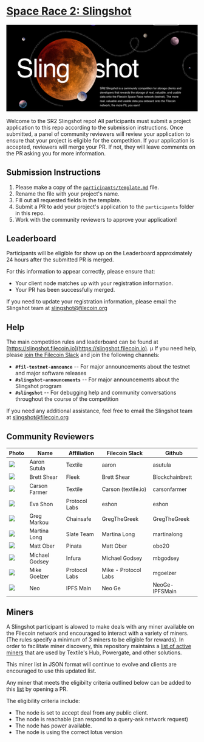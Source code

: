 # [Space Race 2: Slingshot](https://slingshot.filecoin.io)

![Slingshot hero image](./slingshot.png)

Welcome to the SR2 Slingshot repo! All participants must submit a project application to this repo according to the submission instructions. Once submitted, a panel of community reviewers will review your application to ensure that your project is eligible for the competition. If your application is accepted, reviewers will merge your PR. If not, they will leave comments on the PR asking you for more information.

## Submission Instructions

1. Please make a copy of the [`participants/template.md`](./participants/template.md) file.
2. Rename the file with your project's name.
3. Fill out all requested fields in the template.
4. Submit a PR to add your project's application to the `participants` folder in this repo.
5. Work with the community reviewers to approve your application!


## Leaderboard

Participants will be eligible for show up on the Leaderboard approximately 24 hours after the submitted PR is merged.  

For this information to appear correctly, please ensure that:
* Your client node matches up with your registration information.
* Your PR has been successfully merged.

If you need to update your registration information, please email the Slingshot team at slingshot@filecoin.org

## Help

The main competition rules and leaderboard can be found at [https://slingshot.filecoin.io](https://slingshot.filecoin.io).
µ
If you need help, please [join the Filecoin Slack](https://filecoin.io/slack) and join the following channels:
- **`#fil-testnet-announce`** -- For major announcements about the testnet and major software releases
- **`#slingshot-announcements`** -- For major announcements about the Slingshot program
- **`#slingshot`** -- For debugging help and community conversations throughout the course of the competition

If you need any additional assistance, feel free to email the Slingshot team at slingshot@filecoin.org

## Community Reviewers

 
| Photo | Name | Affiliation | Filecoin Slack | Github		   |
|-------|------|-------------|----------------|----------------|
|<img src="https://avatars1.githubusercontent.com/u/528969?s=460&v=4" width="72"> | Aaron Sutula   | Textile       | aaron               | asutula         |
|<img src="https://avatars1.githubusercontent.com/u/43047258?s=460&v=4" width="72"> | Brett Shear    | Fleek         | Brett Shear         | Blockchainbrett |
|<img src="https://avatars0.githubusercontent.com/u/1220613?s=460&v=4" width="72"> | Carson Farmer  | Textile       | Carson (textile.io) | carsonfarmer    |
|<img src="https://avatars1.githubusercontent.com/u/1017762?s=460&v=4" width="72"> | Eva Shon       | Protocol Labs | eshon               | eshon           |
|<img src="https://avatars0.githubusercontent.com/u/16929357?s=460&v=4" width="72"> |Greg Markou    | Chainsafe     | GregTheGreek        | GregTheGreek    |
|<img src="https://avatars2.githubusercontent.com/u/33686587?s=460&v=4" width="72"> | Martina  Long  | Slate Team    | Martina Long        | martinalong     |
|<img src="https://avatars1.githubusercontent.com/u/7811297?s=460&v=4" width="72"> | Matt Ober      | Pinata        | Matt Ober           | obo20           |
|<img src="https://avatars2.githubusercontent.com/u/7520045?s=460&v=4" width="72"> | Michael Godsey | Infura        | Michael Godsey      | mbgodsey        |
|<img src="https://avatars3.githubusercontent.com/u/225111?s=460&v=4" width="72"> | Mike Goelzer   | Protocol Labs | Mike - Protocol Labs | mgoelzer        |
|<img src="https://avatars0.githubusercontent.com/u/47671066?s=460&v=4" width="72"> | Neo            | IPFS Main     | Neo Ge              | NeoGe-IPFSMain  |

## Miners

A Slingshot participant is alowed to make deals with any miner available on the Filecoin network and encouraged to interact with a variety of miners. 
(The rules specify a minimum of 3 miners to be eligible for rewards).  In order to facilitate miner discovery, this repository maintains a [list of
active miners](https://github.com/filecoin-project/slingshot/blob/master/miners.json) that are used by Textile's Hub, Powergate, and other solutions.  

This miner list in JSON format will continue to evolve and clients are encouraged to use this updated list.

Any miner that meets the eligibilty criteria outlined below can be added to this [list](https://github.com/filecoin-project/slingshot/blob/master/miners.json) by opening a PR.

The eligibility criteria include:
* The node is set to accept deal from any public client.
* The node is reachable (can respond to a query-ask network request)
* The node has power available.
* The node is using the correct lotus version


